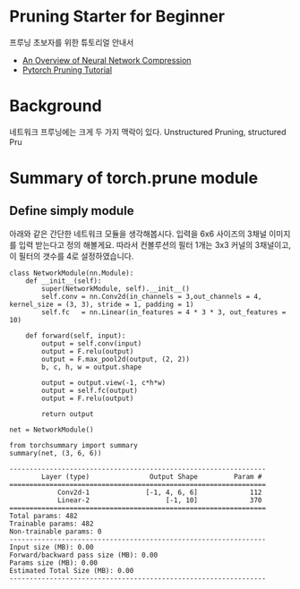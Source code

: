 # Pruning Starter for Beginner
프루닝 초보자를 위한 튜토리얼 안내서
- [An Overview of Neural Network Compression](https://arxiv.org/abs/2006.03669)
- [Pytorch Pruning Tutorial](https://pytorch.org/tutorials/intermediate/pruning_tutorial.html)
# Background
네트워크 프루닝에는 크게 두 가지 맥락이 있다. Unstructured Pruning, structured Pru
# Summary of torch.prune module
## Define simply module
아래와 같은 간단한 네트워크 모듈을 생각해봅시다.
입력을 6x6 사이즈의 3채널 이미지를 입력 받는다고 정의 해볼게요.
따라서 컨볼루션의 필터 1개는 3x3 커널의 3채널이고, 이 필터의 갯수를 4로 설정하였습니다.
```
class NetworkModule(nn.Module):
    def __init__(self):
        super(NetworkModule, self).__init__()
        self.conv = nn.Conv2d(in_channels = 3,out_channels = 4, kernel_size = (3, 3), stride = 1, padding = 1)
        self.fc   = nn.Linear(in_features = 4 * 3 * 3, out_features = 10) 

    def forward(self, input):
        output = self.conv(input)
        output = F.relu(output)
        output = F.max_pool2d(output, (2, 2))
        b, c, h, w = output.shape

        output = output.view(-1, c*h*w)
        output = self.fc(output)
        output = F.relu(output)

        return output

net = NetworkModule()

from torchsummary import summary
summary(net, (3, 6, 6))

----------------------------------------------------------------
        Layer (type)               Output Shape         Param #
================================================================
            Conv2d-1              [-1, 4, 6, 6]             112
            Linear-2                   [-1, 10]             370
================================================================
Total params: 482
Trainable params: 482
Non-trainable params: 0
----------------------------------------------------------------
Input size (MB): 0.00
Forward/backward pass size (MB): 0.00
Params size (MB): 0.00
Estimated Total Size (MB): 0.00
----------------------------------------------------------------
```
